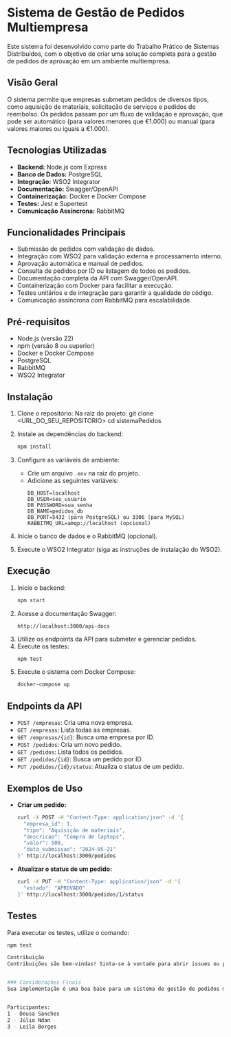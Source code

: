 # Sistema de Gestão de Pedidos Multiempresa
Este sistema foi desenvolvido como parte do Trabalho Prático de Sistemas Distribuídos, com o objetivo de criar uma solução completa para a gestão de pedidos de aprovação em um ambiente multiempresa.


## Visão Geral
O sistema permite que empresas submetam pedidos de diversos tipos, como aquisição de materiais, solicitação de serviços e pedidos de reembolso. Os pedidos passam por um fluxo de validação e aprovação, que pode ser automático (para valores menores que €1.000) ou manual (para valores maiores ou iguais a €1.000).


## Tecnologias Utilizadas
* **Backend:** Node.js com Express
* **Banco de Dados:** PostgreSQL 
* **Integração:** WSO2 Integrator
* **Documentação:** Swagger/OpenAPI
* **Containerização:** Docker e Docker Compose
* **Testes:** Jest e Supertest
* **Comunicação Assíncrona:** RabbitMQ 


## Funcionalidades Principais
* Submissão de pedidos com validação de dados.
* Integração com WSO2 para validação externa e processamento interno.
* Aprovação automática e manual de pedidos.
* Consulta de pedidos por ID ou listagem de todos os pedidos.
* Documentação completa da API com Swagger/OpenAPI.
* Containerização com Docker para facilitar a execução.
* Testes unitários e de integração para garantir a qualidade do código.
* Comunicação assíncrona com RabbitMQ para escalabilidade.


## Pré-requisitos
* Node.js (versão 22)
* npm (versão 8 ou superior)
* Docker e Docker Compose
* PostgreSQL
* RabbitMQ 
* WSO2 Integrator


## Instalação
1.  Clone o repositório:
    Na raiz do projeto:
    git clone <URL_DO_SEU_REPOSITORIO>
    cd sistemaPedidos
    
2.  Instale as dependências do backend:
    ```bash
    npm install
    ```
3.  Configure as variáveis de ambiente:
    * Crie um arquivo `.env` na raiz do projeto.
    * Adicione as seguintes variáveis:
        ```
        DB_HOST=localhost
        DB_USER=seu_usuario
        DB_PASSWORD=sua_senha
        DB_NAME=pedidos_db
        DB_PORT=5432 (para PostgreSQL) ou 3306 (para MySQL)
        RABBITMQ_URL=amqp://localhost (opcional)
        ```
4.  Inicie o banco de dados e o RabbitMQ (opcional).
5.  Execute o WSO2 Integrator (siga as instruções de instalação do WSO2).
## Execução
1.  Inicie o backend:
    ```bash
    npm start
    ```
2.  Acesse a documentação Swagger:
    ```
    http://localhost:3000/api-docs
    ```
3.  Utilize os endpoints da API para submeter e gerenciar pedidos.
4.  Execute os testes:
    ```bash
    npm test
    ```
5.  Execute o sistema com Docker Compose:
    ```bash
    docker-compose up
    ```
## Endpoints da API
* `POST /empresas`: Cria uma nova empresa.
* `GET /empresas`: Lista todas as empresas.
* `GET /empresas/{id}`: Busca uma empresa por ID.
* `POST /pedidos`: Cria um novo pedido.
* `GET /pedidos`: Lista todos os pedidos.
* `GET /pedidos/{id}`: Busca um pedido por ID.
* `PUT /pedidos/{id}/status`: Atualiza o status de um pedido.
## Exemplos de Uso
* **Criar um pedido:**
    ```bash
    curl -X POST -H "Content-Type: application/json" -d '{
      "empresa_id": 1,
      "tipo": "Aquisição de materiais",
      "descricao": "Compra de laptops",
      "valor": 500,
      "data_submissao": "2024-05-21"
    }' http://localhost:3000/pedidos
    ```
* **Atualizar o status de um pedido:**
    ```bash
    curl -X PUT -H "Content-Type: application/json" -d '{
      "estado": "APROVADO"
    }' http://localhost:3000/pedidos/1/status
    ```
## Testes
Para executar os testes, utilize o comando:
```bash
npm test

Contribuição
Contribuições são bem-vindas! Sinta-se à vontade para abrir issues ou pull requests.


### Considerações Finais
Sua implementação é uma boa base para um sistema de gestão de pedidos multiempresa. Com as melhorias sugeridas e a implementação dos requisitos pendentes, você poderá criar um sistema robusto e bem documentado. Continue o bom trabalho!


Participantes:
1 - Deusa Sanches
2 - Júlio Ndan
3 - Leila Borges
